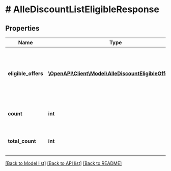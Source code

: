 # # AlleDiscountListEligibleResponse

## Properties

Name | Type | Description | Notes
------------ | ------------- | ------------- | -------------
**eligible_offers** | [**\OpenAPI\Client\Model\AlleDiscountEligibleOfferDto[]**](AlleDiscountEligibleOfferDto.md) | Array of offers eligible to be submitted to given AlleDiscount campaign. | [optional]
**count** | **int** | Number of offers returned in page. | [optional]
**total_count** | **int** | Total number of eligible offers. | [optional]

[[Back to Model list]](../../README.md#models) [[Back to API list]](../../README.md#endpoints) [[Back to README]](../../README.md)
